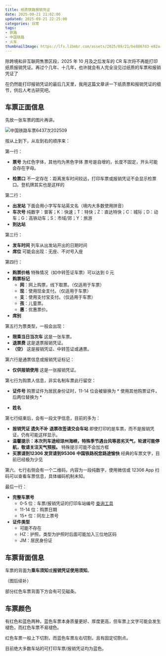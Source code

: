 ```yaml
---
title: 纸质铁路报销凭证
date: 2025-09-21 21:02:00
updated: 2025-09-21 22:25:00
categories: 日常
tags:
- 铁路
- 中国铁路
- 火车
thumbnailImage: https://lfs.libmbr.com/assets/2025/09/21/be8867d3-e82a-480c-8484-aff290cda116.webp
---
```

除跨境和非互联网售票区段，2025 年 10 月及之后发车的 CR 车次将不再能打印纸质报销凭证。再过个几年、十几年，也许就会有人完全没见过纸质的车票和报销凭证了  

在仍然能打印报销凭证的最后几天里，我用这篇文章讲一下纸质票和报销凭证的细节，供后人考古研究吧。

<!-- more -->

## 车票正面信息

先放一张车票的图片再讲。

![中国铁路车票6437次202509](https://lfs.libmbr.com/assets/2025/09/21/be8867d3-e82a-480c-8484-aff290cda116.webp)

按从上到下，从左到右的顺序来：

第一行：  

- **票号**
  为红色字体，其他均为黑色字体
  票号是自增的，长度不固定，开头可能会存在字母。

- **检票口**
  不一定存在：距离发车时间较远，打印车票或报销凭证不会显示检票口。登机牌其实也是这样的  

第二行：

- **出发站**
  下面会用小字写车站英文名（境内大多数使用拼音）
- **车次号**
  纯数字：普客；K：快速；T：特快；Z：直达特快；C：城际；D：动车；G：高铁动车；S：市域/郊；Y：旅游
- **到达站**

第三行：

- **发车时间**
  列车从出发站开出的日期时间
- **席位**
  可能会出现：无座、不对号入座

第四行：

- **购票价格**
  特殊情况（如中转签证车票）可以达到 0 元
- **购票标记**
  - **网**：网上购票，线下取票。（仅适用于车票）
  - **现**：使用现金支付。（仅适用于车票）
  - **支**：使用支付宝支付。（仅适用于车票）
  - **孩**：儿童票。
  - **惠**：优惠票价。
- **席别**

第五行为票类型，一般会出现：

- **限乘当日当次车**
  这是一张车票。
- **退票费**
  这是退票报销凭证。
- **（空）**
  这是报销凭证、中转签证或通票。

第六行是通票信息或报销凭证标记：

- **仅供报销使用**
  这是一张报销凭证。

第七行为购票人信息，非实名制车票此行留空：

- **证件号**
  购票证件为居民身份证时，11-14 位会被替换为 *
  使用其他购票证件，后两位替换为 *

- **姓名**

第七行结束后，会有一段文字信息，目前的多为：

- **报销凭证 遗失不补**
  **退票改签请交会车站**
  即使打印的是车票，而不是报销凭证，仍有可能这样显示。  
- **温馨提示：本次列车途经琼州海峡，特殊季节遇台风等恶劣天气，轮渡可能停航，敬请关注天气预报。**
  特殊提示可能不会加方框
- **买票请到12306 发货请到95306**
  **中国铁路祝您路途愉快**
  经典的车票文字，目前已经极为少见

第六、七行右侧会有一个二维码，内容为一段纯数字，使用微信或 12306 App 扫码可以查看车票信息，具体编码机制未知。

最后一行：

- **完整车票号**
  - 0-5 位：车票/报销凭证的打印车站编号
    [查询工具](https://www.jprailfan.com/tools/stat/index.php)
  - 11-14 位：购票日期
  - 15+ 位：同左上票号
- **证件类型**
  - 可能不存在
  - HZ：护照，类型为护照时后面可能加入三位地区码
  - JM：居民身份证

## 车票背面信息
车票的背面为**乘车须知**或**报销凭证使用须知**。

（图后续补）

部分红色车票背面下方会有可见磁条。  

## 车票颜色

有红色和蓝色两种。蓝色车票本身质量更好、厚度更高，但车票上文字可能会发生褪色，而红色车票不易褪色。  

红色车票一般上下切割，而蓝色车票左右切割，且有固定切割点。  

目前绝大多数车站的可打印车票/报销凭证均为蓝色。  
